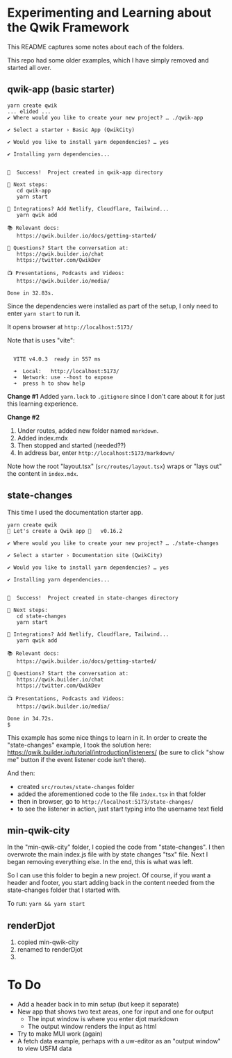 # Experimenting and Learning about the Qwik Framework

This README captures some notes about each of the folders.

This repo had some older examples, which I have simply removed and started all over.

## qwik-app (basic starter)

```
yarn create qwik
... elided ...
✔ Where would you like to create your new project? … ./qwik-app

✔ Select a starter › Basic App (QwikCity)

✔ Would you like to install yarn dependencies? … yes

✔ Installing yarn dependencies...


🦄  Success!  Project created in qwik-app directory

🐰 Next steps:
   cd qwik-app
   yarn start

🔌 Integrations? Add Netlify, Cloudflare, Tailwind...
   yarn qwik add

📚 Relevant docs:
   https://qwik.builder.io/docs/getting-started/

💬 Questions? Start the conversation at:
   https://qwik.builder.io/chat
   https://twitter.com/QwikDev

📺 Presentations, Podcasts and Videos:
   https://qwik.builder.io/media/

Done in 32.83s.
```

Since the dependencies were installed as part of the setup, I only need to enter `yarn start` to run it.

It opens browser at `http://localhost:5173/`

Note that is uses "vite":
```

  VITE v4.0.3  ready in 557 ms

  ➜  Local:   http://localhost:5173/
  ➜  Network: use --host to expose
  ➜  press h to show help
```

**Change #1**
Added `yarn.lock` to `.gitignore` since I don't care about it for just this learning experience.

**Change #2**
1. Under routes, added new folder named `markdown`.
2. Added index.mdx
3. Then stopped and started (needed??)
4. In address bar, enter `http://localhost:5173/markdown/`

Note how the root "layout.tsx" (`src/routes/layout.tsx`) wraps or "lays out" the content in `index.mdx`.

## state-changes

This time I used the documentation starter app.

```
yarn create qwik
🐰 Let's create a Qwik app 🐇   v0.16.2

✔ Where would you like to create your new project? … ./state-changes

✔ Select a starter › Documentation site (QwikCity)

✔ Would you like to install yarn dependencies? … yes

✔ Installing yarn dependencies...


🦄  Success!  Project created in state-changes directory

🐰 Next steps:
   cd state-changes
   yarn start

🔌 Integrations? Add Netlify, Cloudflare, Tailwind...
   yarn qwik add

📚 Relevant docs:
   https://qwik.builder.io/docs/getting-started/

💬 Questions? Start the conversation at:
   https://qwik.builder.io/chat
   https://twitter.com/QwikDev

📺 Presentations, Podcasts and Videos:
   https://qwik.builder.io/media/

Done in 34.72s.
$ 
```

This example has some nice things to learn in it. In order to create the "state-changes" example, I took the solution here:
https://qwik.builder.io/tutorial/introduction/listeners/
(be sure to click "show me" button if the event listener code isn't there).

And then:
- created `src/routes/state-changes` folder
- added the aforementioned code to the file `index.tsx` in that folder
- then in browser, go to `http://localhost:5173/state-changes/`
- to see the listener in action, just start typing into the username text field

## min-qwik-city

In the "min-qwik-city" folder, I copied the code from "state-changes". I then overwrote the main index.js file with by state changes "tsx" file. Next I began removing everything else. In the end, this is what was left.

So I can use this folder to begin a new project. Of course, if you want a header and footer, you start adding back in the content needed from the state-changes folder that I started with.

To run: `yarn && yarn start`

## renderDjot

1. copied min-qwik-city
2. renamed to renderDjot
3. 

# To Do

- Add a header back in to min setup (but keep it separate)
- New app that shows two text areas, one for input and one for output
  - The input window is where you enter djot markdown
  - The output window renders the input as html
- Try to make MUI work (again)
- A fetch data example, perhaps with a uw-editor as an "output window" to view USFM data
